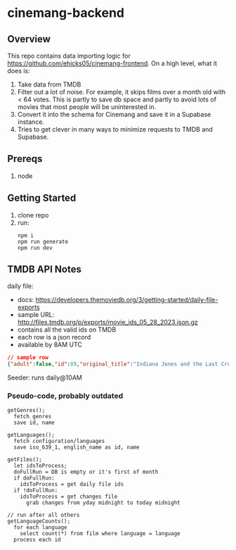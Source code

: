 # cinemang-backend

## Overview

This repo contains data importing logic for https://github.com/ehicks05/cinemang-frontend. On a high level, what it does is:

1. Take data from TMDB
3. Filter out a lot of noise. For example, it skips films over a month old with < 64 votes. This is partly to save db space and partly to avoid lots of movies that most people will be uninterested in.
2. Convert it into the schema for Cinemang and save it in a Supabase instance.
5. Tries to get clever in many ways to minimize requests to TMDB and Supabase.

## Prereqs

1. node

## Getting Started

1. clone repo
2. run:
   ```
   npm i
   npm run generate
   npm run dev
   ```

## TMDB API Notes

daily file:

- docs: https://developers.themoviedb.org/3/getting-started/daily-file-exports
- sample URL: http://files.tmdb.org/p/exports/movie_ids_05_28_2023.json.gz
- contains all the valid ids on TMDB
- each row is a json record
- available by 8AM UTC

```json
// sample row
{"adult":false,"id":89,"original_title":"Indiana Jones and the Last Crusade","popularity":41.495,"video":false}
```

Seeder: runs daily@10AM


### Pseudo-code, probably outdated 
```
getGenres();
  fetch genres
  save id, name
```

```
getLanguages();
  fetch configuration/languages
  save iso_639_1, english_name as id, name
```

```
getFilms();
  let idsToProcess;
  doFullRun = DB is empty or it's first of month
  if doFullRun:
    idsToProcess = get daily file ids
  if !doFullRun:
    idsToProcess = get changes file
      grab changes from yday midnight to today midnight
```

```
// run after all others
getLanguageCounts();
  for each language
    select count(*) from film where language = language
  process each id
```
